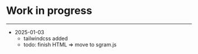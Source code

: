 # Work in progress

---
- 2025-01-03
    - tailwindcss added
    - todo: finish HTML => move to sgram.js
